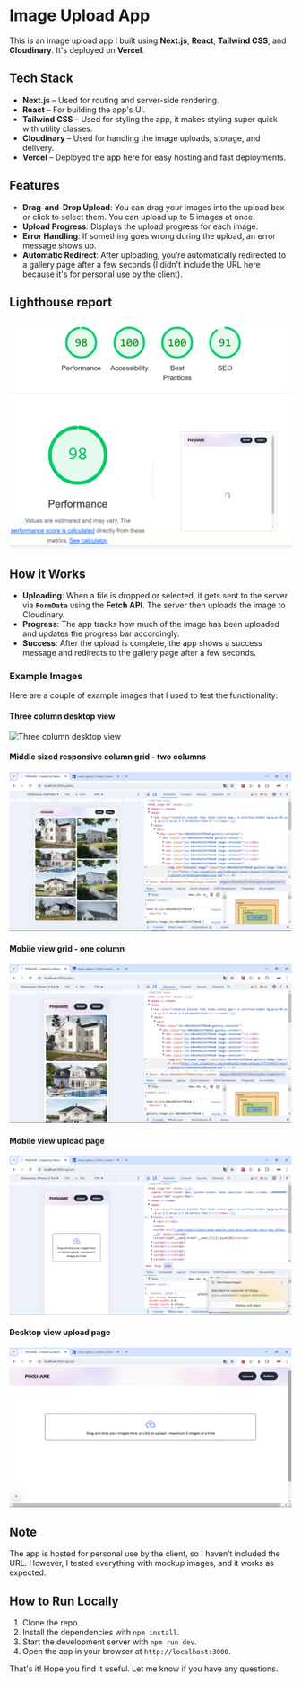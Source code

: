 # Image Upload App

This is an image upload app I built using **Next.js**, **React**, **Tailwind CSS**, and **Cloudinary**. It's deployed on **Vercel**.

## Tech Stack

- **Next.js** – Used for routing and server-side rendering.
- **React** – For building the app's UI.
- **Tailwind CSS** – Used for styling the app, it makes styling super quick with utility classes.
- **Cloudinary** – Used for handling the image uploads, storage, and delivery.
- **Vercel** – Deployed the app here for easy hosting and fast deployments.

## Features

- **Drag-and-Drop Upload**: You can drag your images into the upload box or click to select them. You can upload up to 5 images at once.
- **Upload Progress**: Displays the upload progress for each image.
- **Error Handling**: If something goes wrong during the upload, an error message shows up.
- **Automatic Redirect**: After uploading, you’re automatically redirected to a gallery page after a few seconds (I didn't include the URL here because it's for personal use by the client).


## Lighthouse report

![Lighthouse Report](next-app/public/images/image6.png)

## How it Works

- **Uploading**: When a file is dropped or selected, it gets sent to the server via **`FormData`** using the **Fetch API**. The server then uploads the image to Cloudinary.
- **Progress**: The app tracks how much of the image has been uploaded and updates the progress bar accordingly.
- **Success**: After the upload is complete, the app shows a success message and redirects to the gallery page after a few seconds.

### Example Images

Here are a couple of example images that I used to test the functionality:

#### Three column desktop view
![Three column desktop view](next-app/public/images/image1.png)

#### Middle sized responsive column grid - two columns
![Middle sized responsive column grid - two columns](next-app/public/images/image2.png)

#### Mobile view grid - one column
![Mobile view grid - one column](next-app/public/images/image3.png)

#### Mobile view upload page
![Mobile view upload page](next-app/public/images/image4.png)

#### Desktop view upload page
![Desktop view upload page](next-app/public/images/image5.png)


## Note

The app is hosted for personal use by the client, so I haven’t included the URL. However, I tested everything with mockup images, and it works as expected.

## How to Run Locally

1. Clone the repo.
2. Install the dependencies with `npm install`.
3. Start the development server with `npm run dev`.
4. Open the app in your browser at `http://localhost:3000`.

That's it! Hope you find it useful. Let me know if you have any questions.
